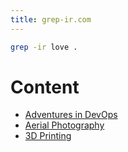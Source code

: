 ```yaml
---
title: grep-ir.com
---
```

```bash
grep -ir love .
```
# Content
* [Adventures in DevOps](./devops.md)
* [Aerial Photography](./drone.md)
* [3D Printing](./3d_printing.md)
